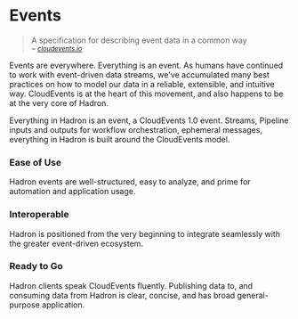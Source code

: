 Events
======

> A specification for describing event data in a common way
> <br/><small><i>~ [cloudevents.io](https://cloudevents.io/)</i></small>

Events are everywhere. Everything is an event. As humans have continued to work with event-driven data streams, we've accumulated many best practices on how to model our data in a reliable, extensible, and intuitive way. CloudEvents is at the heart of this movement, and also happens to be at the very core of Hadron.

Everything in Hadron is an event, a CloudEvents 1.0 event. Streams, Pipeline inputs and outputs for workflow orchestration, ephemeral messages, everything in Hadron is built around the CloudEvents model.

### Ease of Use
Hadron events are well-structured, easy to analyze, and prime for automation and application usage.

### Interoperable
Hadron is positioned from the very beginning to integrate seamlessly with the greater event-driven ecosystem.

### Ready to Go
Hadron clients speak CloudEvents fluently. Publishing data to, and consuming data from Hadron is clear, concise, and has broad general-purpose application.
